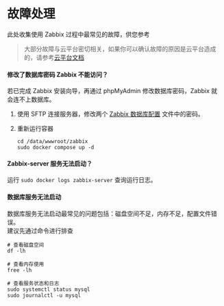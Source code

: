 # 故障处理

此处收集使用 Zabbix 过程中最常见的故障，供您参考

> 大部分故障与云平台密切相关，如果你可以确认故障的原因是云平台造成的，请参考[云平台文档](https://support.websoft9.com/docs/faq/zh/tech-instance.html)

#### 修改了数据库密码 Zabbix 不能访问？

若已完成 Zabbix 安装向导，再通过 phpMyAdmin 修改数据库密码，Zabbix 就会连不上数据库。  

1. 使用 SFTP 连接服务器，修改两个 [Zabbix 数据库配置](/zh/stack-components.md#zabbix) 文件中的密码。  

2. 重新运行容器
   ```
   cd /data/wwwroot/zabbix
   sudo docker compose up -d
   ```
#### Zabbix-server 服务无法启动？

运行 `sudo docker logs zabbix-server` 查询运行日志。  

#### 数据库服务无法启动

数据库服务无法启动最常见的问题包括：磁盘空间不足，内存不足，配置文件错误。  
建议先通过命令进行排查  

```shell
# 查看磁盘空间
df -lh

# 查看内存使用
free -lh

# 查看服务状态和日志
sudo systemctl status mysql
sudo journalctl -u mysql
```

